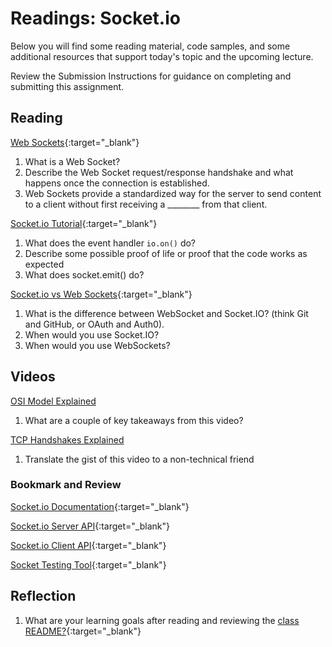 # Readings: Socket.io

Below you will find some reading material, code samples, and some additional resources that support today's topic and the upcoming lecture.

Review the Submission Instructions for guidance on completing and submitting this assignment.

## Reading

[Web Sockets](https://en.wikipedia.org/wiki/WebSocket){:target="_blank"}

1. What is a Web Socket?
1. Describe the Web  Socket request/response handshake and what happens once the connection is established.
1. Web Sockets provide a standardized way for the server to send content to a client without first receiving a ________ from that client.  

[Socket.io Tutorial](https://www.tutorialspoint.com/socket.io/){:target="_blank"}

1. What does the event handler `io.on()` do?
1. Describe some possible proof of life or proof that the code works as expected
1. What does socket.emit() do?

[Socket.io vs Web Sockets](https://www.educba.com/websocket-vs-socket-io/){:target="_blank"}

1. What is the difference between WebSocket and Socket.IO? (think Git and GitHub, or OAuth and Auth0).
1. When would you use Socket.IO?
1. When would you use WebSockets?

## Videos

[OSI Model Explained](https://www.youtube.com/watch?v=vv4y_uOneC0)

1. What are a couple of key takeaways from this video?

[TCP Handshakes Explained](https://www.youtube.com/watch?v=xMtP5ZB3wSk)

1. Translate the gist of this video to a non-technical friend

### Bookmark and Review

[Socket.io Documentation](https://socket.io/docs/){:target="_blank"}

[Socket.io Server API](https://socket.io/docs/server-api){:target="_blank"}

[Socket.io Client API](https://socket.io/docs/client-api){:target="_blank"}

[Socket Testing Tool](https://amritb.github.io/socketio-client-tool/){:target="_blank"}

## Reflection

1. What are your learning goals after reading and reviewing the [class README?](./){:target="_blank"}
